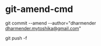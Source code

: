 # git-amend-cmd

git commit --amend --author="dharmender <dharmender.mytoshika@gmail.com>"

git push -f
